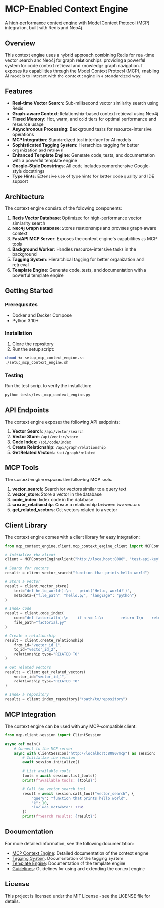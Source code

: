 # MCP-Enabled Context Engine

A high-performance context engine with Model Context Protocol (MCP) integration, built with Redis and Neo4j.

## Overview

This context engine uses a hybrid approach combining Redis for real-time vector search and Neo4j for graph relationships, providing a powerful system for code context retrieval and knowledge graph navigation. It exposes its capabilities through the Model Context Protocol (MCP), enabling AI models to interact with the context engine in a standardized way.

## Features

- **Real-time Vector Search**: Sub-millisecond vector similarity search using Redis
- **Graph-aware Context**: Relationship-based context retrieval using Neo4j
- **Tiered Memory**: Hot, warm, and cold tiers for optimal performance and resource usage
- **Asynchronous Processing**: Background tasks for resource-intensive operations
- **MCP Integration**: Standardized tool interface for AI models
- **Sophisticated Tagging System**: Hierarchical tagging for better organization and retrieval
- **Enhanced Template Engine**: Generate code, tests, and documentation with a powerful template engine
- **Google-Style Docstrings**: All code includes comprehensive Google-style docstrings
- **Type Hints**: Extensive use of type hints for better code quality and IDE support

## Architecture

The context engine consists of the following components:

1. **Redis Vector Database**: Optimized for high-performance vector similarity search
2. **Neo4j Graph Database**: Stores relationships and provides graph-aware context
3. **FastAPI MCP Server**: Exposes the context engine's capabilities as MCP tools
4. **Background Worker**: Handles resource-intensive tasks in the background
5. **Tagging System**: Hierarchical tagging for better organization and retrieval
6. **Template Engine**: Generate code, tests, and documentation with a powerful template engine

## Getting Started

### Prerequisites

- Docker and Docker Compose
- Python 3.10+

### Installation

1. Clone the repository
2. Run the setup script:

```bash
chmod +x setup_mcp_context_engine.sh
./setup_mcp_context_engine.sh
```

### Testing

Run the test script to verify the installation:

```bash
python tests/test_mcp_context_engine.py
```

## API Endpoints

The context engine exposes the following API endpoints:

1. **Vector Search**: `/api/vector/search`
2. **Vector Store**: `/api/vector/store`
3. **Code Index**: `/api/code/index`
4. **Create Relationship**: `/api/graph/relationship`
5. **Get Related Vectors**: `/api/graph/related`

## MCP Tools

The context engine exposes the following MCP tools:

1. **vector_search**: Search for vectors similar to a query text
2. **vector_store**: Store a vector in the database
3. **code_index**: Index code in the database
4. **create_relationship**: Create a relationship between two vectors
5. **get_related_vectors**: Get vectors related to a vector

## Client Library

The context engine comes with a client library for easy integration:

```python
from mcp_context_engine.client.mcp_context_engine_client import MCPContextEngineClient

# Initialize the client
client = MCPContextEngineClient("http://localhost:8080", "test-api-key")

# Search for vectors
results = client.vector_search("function that prints hello world")

# Store a vector
result = client.vector_store(
    text="def hello_world():\n    print('Hello, world!')",
    metadata={"file_path": "hello.py", "language": "python"}
)

# Index code
result = client.code_index(
    code="def factorial(n):\n    if n <= 1:\n        return 1\n    return n * factorial(n-1)",
    file_path="factorial.py"
)

# Create a relationship
result = client.create_relationship(
    from_id="vector_id_1",
    to_id="vector_id_2",
    relationship_type="RELATED_TO"
)

# Get related vectors
results = client.get_related_vectors(
    vector_id="vector_id_1",
    relationship_type="RELATED_TO"
)

# Index a repository
results = client.index_repository("/path/to/repository")
```

## MCP Integration

The context engine can be used with any MCP-compatible client:

```python
from mcp.client.session import ClientSession

async def main():
    # Connect to the MCP server
    async with ClientSession("http://localhost:8080/mcp") as session:
        # Initialize the session
        await session.initialize()

        # List available tools
        tools = await session.list_tools()
        print(f"Available tools: {tools}")

        # Call the vector_search tool
        result = await session.call_tool("vector_search", {
            "query": "function that prints hello world",
            "k": 10,
            "include_metadata": True
        })
        print(f"Search results: {result}")
```

## Documentation

For more detailed information, see the following documentation:

- [MCP Context Engine](MCP_CONTEXT_ENGINE.md): Detailed documentation of the context engine
- [Tagging System](TAGGING_SYSTEM.md): Documentation of the tagging system
- [Template Engine](TEMPLATE_ENGINE.md): Documentation of the template engine
- [Guidelines](.augment.guidelines.yaml): Guidelines for using and extending the context engine

## License

This project is licensed under the MIT License - see the LICENSE file for details.
